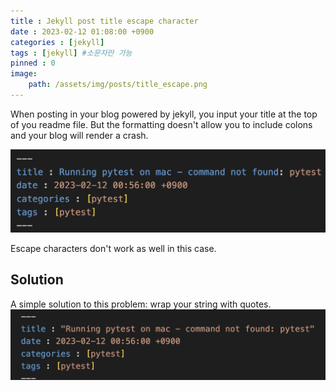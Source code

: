 ```yaml
---
title : Jekyll post title escape character
date : 2023-02-12 01:08:00 +0900
categories : [jekyll]
tags : [jekyll] #소문자만 가능
pinned : 0
image:
    path: /assets/img/posts/title_escape.png
---
```


When posting in your blog powered by jekyll, you input your title at the top of you readme file.
But the formatting doesn't allow you to include colons and your blog will render a crash.

![title_escape](/assets/img/posts/title_escape.png)

Escape characters don't work as well in this case.

## Solution
A simple solution to this problem: wrap your string with quotes. 
![wrap_title](/assets/img/posts/wrap_title.png)